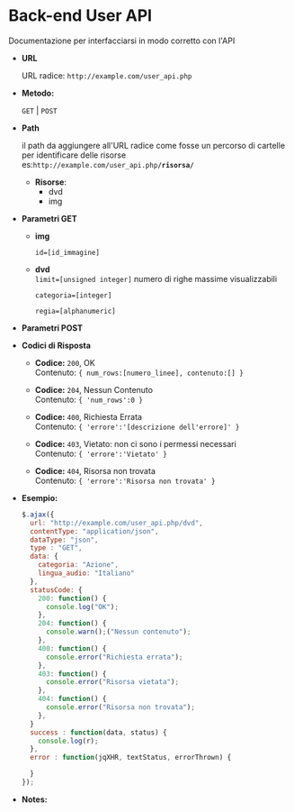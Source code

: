 # **Back-end User API**

  Documentazione per interfacciarsi in modo corretto con l'API

* **URL**

  URL radice: `http://example.com/user_api.php`

* **Metodo:**

  `GET` | `POST`

* **Path**

  il path da aggiungere all'URL radice come fosse un percorso di cartelle
  per identificare delle risorse
  es:`http://example.com/user_api.php`**`/risorsa/`**

  * **Risorse**:
    * dvd
    * img


* **Parametri GET**

  * **img**

    `id=[id_immagine]`

  * **dvd**<br/>
    `limit=[unsigned integer]` numero di righe massime visualizzabili

    `categoria=[integer]`

    `regia=[alphanumeric]`
    

* **Parametri POST**

* **Codici di Risposta**

  * **Codice:** `200`, OK<br/>
    Contenuto: `{ num_rows:[numero_linee], contenuto:[] }`

  * **Codice:** `204`, Nessun Contenuto<br/>
    Contenuto: `{ 'num_rows':0 }`

  * **Codice:** `400`, Richiesta Errata<br/>
    Contenuto: `{ 'errore':'[descrizione dell'errore]' }`

  * **Codice:** `403`, Vietato: non ci sono i permessi necessari<br/>
    Contenuto: `{ 'errore':'Vietato' }`

  * **Codice:** `404`, Risorsa non trovata<br/>
    Contenuto: `{ 'errore':'Risorsa non trovata' }`

* **Esempio:**

  ```javascript
  $.ajax({
    url: "http://example.com/user_api.php/dvd",
    contentType: "application/json",
    dataType: "json",
    type : "GET",
    data: {
      categoria: "Azione",
      lingua_audio: "Italiano"
    },
    statusCode: {
      200: function() {
        console.log("OK");
      },
      204: function() {
        console.warn();("Nessun contenuto");
      },
      400: function() {
        console.error("Richiesta errata");
      },
      403: function() {
        console.error("Risorsa vietata");
      },
      404: function() {
        console.error("Risorsa non trovata");
      },
    }
    success : function(data, status) {
      console.log(r);
    },
    error : function(jqXHR, textStatus, errorThrown) {

    }
  });
  ```

* **Notes:**
